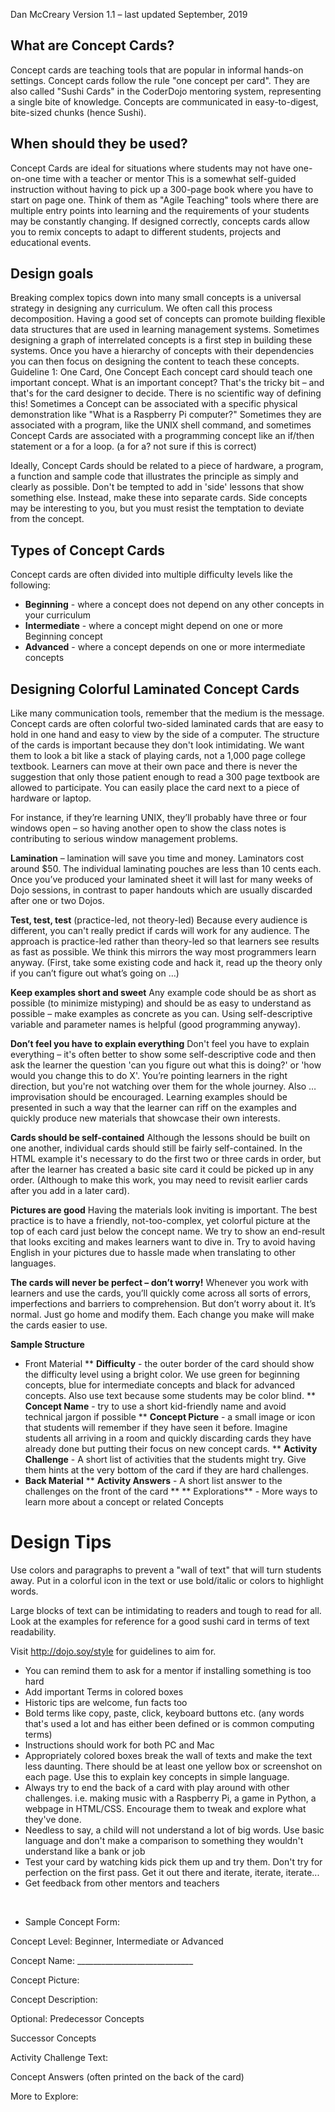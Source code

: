 
Dan McCreary
Version 1.1 – last updated September, 2019

## What are Concept Cards?
Concept cards are teaching tools that are popular in informal hands-on settings.  Concept cards follow the rule "one concept per card".  They are also called "Sushi Cards" in the CoderDojo mentoring system, representing a single bite of knowledge.  Concepts are communicated in easy-to-digest, bite-sized chunks (hence Sushi).

## When should they be used?
Concept Cards are ideal for situations where students may not have one-on-one time with a teacher or mentor This is a somewhat self-guided instruction without having to pick up a 300-page book where you have to start on page one. Think of them as "Agile Teaching" tools where there are multiple entry points into learning and the requirements of your students may be constantly changing. If designed correctly, concepts cards allow you to remix concepts to adapt to different students, projects and educational events. 

## Design goals
Breaking complex topics down into many small concepts is a universal strategy in designing any curriculum. We often call this process decomposition.  Having a good set of concepts can promote building flexible data structures that are used in learning management systems. Sometimes designing a graph of interrelated concepts is a first step in building these systems.  Once you have a hierarchy of concepts with their dependencies you can then focus on designing the content to teach these concepts.
Guideline 1: One Card, One Concept
Each concept card should teach one important concept. What is an important concept? That's the tricky bit – and that's for the card designer to decide. There is no scientific way of defining this!  Sometimes a Concept can be associated with a specific physical demonstration like "What is a Raspberry Pi computer?"  Sometimes they are associated with a program, like the UNIX shell command, and sometimes Concept Cards are associated with a programming concept like an if/then statement or a for a loop. (a for a? not sure if this is correct)

Ideally, Concept Cards should be related to a piece of hardware, a program, a function and sample code that illustrates the principle as simply and clearly as possible. Don't be tempted to add in 'side' lessons that show something else. Instead, make these into separate cards. Side concepts may be interesting to you, but you must resist the temptation to deviate from the concept.

## Types of Concept Cards
Concept cards are often divided into multiple difficulty levels like the following:

* **Beginning** - where a concept does not depend on any other concepts in your curriculum
* **Intermediate** - where a concept might depend on one or more Beginning concept
* **Advanced** - where a concept depends on one or more intermediate concepts

## Designing Colorful Laminated Concept Cards
Like many communication tools, remember that the medium is the message.  Concept cards are often colorful two-sided laminated cards that are easy to hold in one hand and easy to view by the side of a computer.   The structure of the cards is important because they don't look intimidating.  We want them to look a bit like a stack of playing cards, not a 1,000 page college textbook. Learners can move at their own pace and there is never the suggestion that only those patient enough to read a 300 page textbook are allowed to participate.  You can easily place the card next to a piece of hardware or laptop.

For instance, if they’re learning UNIX, they’ll probably have three or four windows open – so having another open to show the class notes is contributing to serious window management problems.

**Lamination** – lamination will save you time and money. Laminators cost around $50. The individual laminating pouches are less than 10 cents each. Once you’ve produced your laminated sheet it will last for many weeks of Dojo sessions, in contrast to paper handouts which are usually discarded after one or two Dojos.

**Test, test, test** (practice-led, not theory-led)
Because every audience is different, you can't really predict if cards will work for any audience.  The approach is practice-led rather than theory-led so that learners see results as fast as possible. We think this mirrors the way most programmers learn anyway. (First, take some existing code and hack it, read up the theory only if you can’t figure out what’s going on …)

**Keep examples short and sweet**
Any example code should be as short as possible (to minimize mistyping) and should be as easy to understand as possible – make examples as concrete as you can. Using self-descriptive variable and parameter names is helpful (good programming anyway).

**Don’t feel you have to explain everything**
Don't feel you have to explain everything – it's often better to show some self-descriptive code and then ask the learner the question 'can you figure out what this is doing?' or 'how would you change this to do X'. You’re pointing learners in the right direction, but you're not watching over them for the whole journey.
Also … improvisation should be encouraged. Learning examples should be presented in such a way that the learner can riff on the examples and quickly produce new materials that showcase their own interests.

**Cards should be self-contained**
Although the lessons should be built on one another, individual cards should still be fairly self-contained. In the HTML example it's necessary to do the first two or three cards in order, but after the learner has created a basic site card it could be picked up in any order. (Although to make this work, you may need to revisit earlier cards after you add in a later card).

**Pictures are good**
Having the materials look inviting is important. The best practice is to have a friendly, not-too-complex, yet colorful picture at the top of each card just below the concept name.  We try to show an end-result that looks exciting and makes learners want to dive in. Try to avoid having English in your pictures due to hassle made when translating to other languages.

**The cards will never be perfect – don’t worry!**
Whenever you work with learners and use the cards, you’ll quickly come across all sorts of errors, imperfections and barriers to comprehension. But don’t worry about it. It’s normal. Just go home and modify them. Each change you make will make the cards easier to use.

**Sample Structure**
* Front Material
** **Difficulty** - the outer border of the card should show the difficulty level using a bright color.  We use green for beginning concepts, blue for intermediate concepts and black for advanced concepts.  Also use text because some students may be color blind.
** **Concept Name** - try to use a short kid-friendly name and avoid technical jargon if possible
** **Concept Picture** - a small image or icon that students will remember if they have seen it before.  Imagine students all arriving in a room and quickly discarding cards they have already done but putting their focus on new concept cards.
** **Activity Challenge** - A short list of activities that the students might try.  Give them hints at the very bottom of the card if they are hard challenges.
* **Back Material**
** **Activity Answers** - A short list answer to the challenges on the front of the card
** ** Explorations** - More ways to learn more about a concept or related Concepts


# Design Tips

Use colors and paragraphs to prevent a "wall of text" that will turn students away.  Put in a colorful icon in the text or use bold/italic or colors to highlight words.

Large blocks of text can be intimidating to readers and tough to read for all. Look at the examples for reference for a good sushi card in terms of text readability.

Visit http://dojo.soy/style for guidelines to aim for.

* You can remind them to ask for a mentor if installing something is too hard
* Add important Terms in colored boxes
* Historic tips are welcome, fun facts too
* Bold terms like copy, paste, click, keyboard buttons etc. (any words that's used a lot and has either been defined or is common computing terms)
* Instructions should work for both PC and Mac
* Appropriately colored boxes break the wall of texts and make the text less daunting. There should be at least one yellow box or screenshot on each page. Use this to explain key concepts in simple language.
* Always try to end the back of a card with play around with other challenges. i.e. making music with a Raspberry Pi, a game in Python, a webpage in HTML/CSS. Encourage them to tweak and explore what they've done.
* Needless to say, a child will not understand a lot of big words. Use basic language and don't make a comparison to something they wouldn't understand like a bank or job
* Test your card by watching kids pick them up and try them.  Don't try for perfection on the first pass.  Get it out there and iterate, iterate, iterate...
* Get feedback from other mentors and teachers

 
* Sample Concept Form:

Concept Level: Beginner, Intermediate or Advanced

Concept Name: _____________________________

Concept Picture:


Concept Description:


Optional:
Predecessor Concepts

Successor Concepts


Activity Challenge Text:

Concept Answers (often printed on the back of the card)

More to Explore: